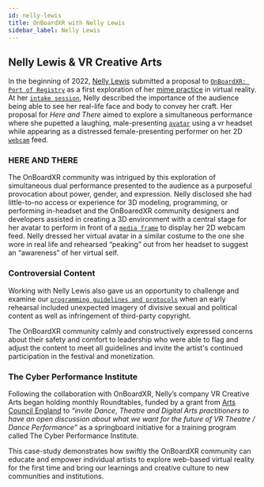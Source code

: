 ```yaml
---
id: nelly-lewis
title: OnBoardXR with Nelly Lewis
sidebar_label: Nelly Lewis
---
```


## Nelly Lewis & VR Creative Arts

In the beginning of 2022, [Nelly Lewis]() submitted a proposal to [`OnBoardXR: Port of Registry`](/obxr4-port-of-registry) as a first exploration of her [mime practice](https://en.wikipedia.org/wiki/Mime_artist) in virtual reality. At her [`intake session`](), Nelly described the importance of the audience being able to see her real-life face and body to convey her craft. Her proposal for *Here and There* aimed to explore a simultaneous performance where she pupetted a laughing, male-presenting [`avatar`]() using a vr headset while appearing as a distressed female-presenting performer on her 2D [`webcam`]() feed.

### HERE AND THERE
The OnBoardXR community was intrigued by this exploration of simultaneous dual performance presented to the audience as a purposeful provocation about power, gender, and expression. Nelly disclosed she had little-to-no access or experience for 3D modeling, programming, or performing in-headset and the OnBoaredXR community designers and developers assisted in creating a 3D environment with a central stage for her avatar to perform in front of a [`media frame`]() to display her 2D webcam feed. Nelly dressed her virtual avatar in a similar costume to the one she wore in real life and rehearsed “peaking” out from her headset to suggest an “awareness” of her virtual self. 

### Controversial Content 
Working with Nelly Lewis also gave us an opportunity to challenge and examine our [`programming guidelines and protocols`]() when an early rehearsal included unexpected imagery of divisive sexual and political content as well as infringement of third-party copyright. 

The OnBoardXR community calmly and constructively expressed concerns about their safety and comfort to leadership who were able to flag and adjust the content to meet all guidelines and invite the artist's continued participation in the festival and monetization.

### The Cyber Performance Institute
Following the collaboration with OnBoardXR, Nelly’s company VR Creative Arts began holding monthly Roundtables, funded by a grant from [Arts Council England]() to *“invite Dance, Theatre and Digital Arts practitioners to have an open discussion about what we want for the future of VR Theatre / Dance Performance”* as a springboard initiative for a training program called The Cyber Performance Institute.

This case-study demonstrates how swiftly the OnBoardXR community can educate and empower individual artists to explore web-based virtual reality for the first time and bring our learnings and creative culture to new communities and institutions.
